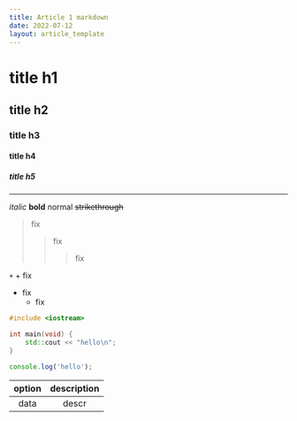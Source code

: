 ```yaml
---
title: Article 1 markdown
date: 2022-07-12
layout: article_template
---
```


# title h1

## title h2

### title h3

#### title h4

##### title h5

---

_italic_ **bold** normal
~~strikethrough~~

> fix
>
> > fix
> >
> > > fix

`+` + fix

-   fix
    -   fix

```cpp
#include <iostream>

int main(void) {
    std::cout << "hello\n";
}
```

```js
console.log('hello');
```

| option | description |
| :----: | :---------: |
|  data  |    descr    |
